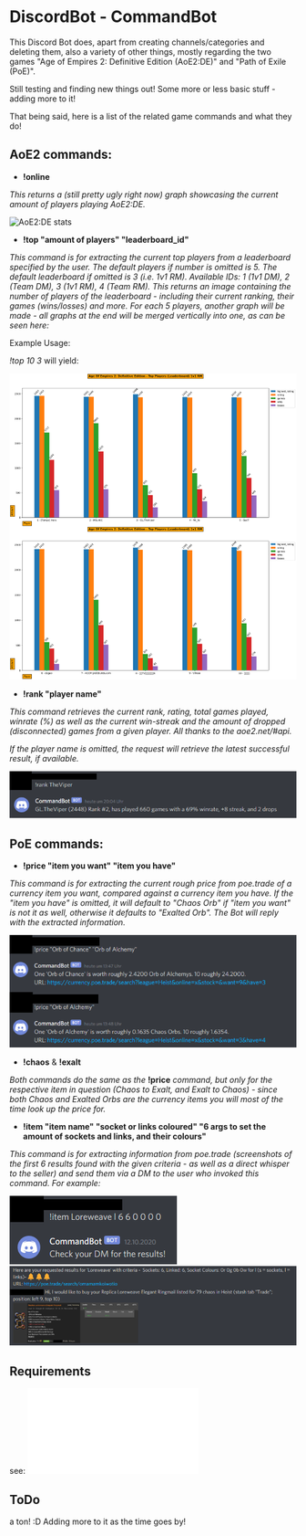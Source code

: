# DiscordBot - CommandBot

This Discord Bot does, apart from creating channels/categories and deleting them, also a variety of other things, mostly regarding the two games "Age of Empires 2: Definitive Edition (AoE2:DE)" and "Path of Exile (PoE)".

Still testing and finding new things out! Some more or less basic stuff - adding more to it!

That being said, here is a list of the related game commands and what they do!

## AoE2 commands:

- **!online**

*This returns a (still pretty ugly right now) graph showcasing the current amount of players playing AoE2:DE.*

<img src="/resources/images/aoe_stats.png" alt="AoE2:DE stats"/>


- **!top "amount of players" "leaderboard_id"**

*This command is for extracting the current top players from a leaderboard specified by the user.
The default players if number is omitted is 5. The default leaderboard if omitted is 3 (i.e. 1v1 RM).
Available IDs: 1 (1v1 DM), 2 (Team DM), 3 (1v1 RM), 4 (Team RM).
This returns an image containing the number of players of the leaderboard - including their current ranking, their games (wins/losses) and more.
For each 5 players, another graph will be made - all graphs at the end will be merged vertically into one, as can be seen here:*

Example Usage:

*!top 10 3* will yield:

<img src="/resources/images/top_10_players.png" alt="AoE2:DE 1v1 RM leaderboard - Top 10"/>


- **!rank "player name"**

*This command retrieves the current rank, rating, total games played, winrate (%) as well as the current win-streak and the amount of dropped (disconnected) games from a given player.
All thanks to the aoe2.net/#api.*

*If the player name is omitted, the request will retrieve the latest successful result, if available.*

<img src="/resources/images/aoe2_rank_command_discord.png" alt="AoE2:DE - Player stats"/>


## PoE commands:

- **!price "item you want" "item you have"**

*This command is for extracting the current rough price from poe.trade of a currency item you want, compared against a currency item you have.
If the "item you have" is omitted, it will default to "Chaos Orb" if "item you want" is not it as well, otherwise it defaults to "Exalted Orb".
The Bot will reply with the extracted information.*

<img src="/resources/images/price_command_discord.png" alt="Currency Price"/>


- **!chaos** & **!exalt**

*Both commands do the same as the* **!price** *command, but only for the respective item in question (Chaos to Exalt, and Exalt to Chaos) - since both Chaos and Exalted Orbs are the currency items you will most of the time look up the price for.*


- **!item "item name" "socket or links coloured" "6 args to set the amount of sockets and links, and their colours"**

*This command is for extracting information from poe.trade (screenshots of the first 6 results found with the given criteria - as well as a direct whisper to the seller) 
and send them via a DM to the user who invoked this command.
For example:*

<img src="/resources/images/item_command_discord.png" alt="Item information and price"/>
<img src="/resources/images/item_command_dm_discord.png" alt="Item information and price"/>


## Requirements

see: ![requirements.txt](requirements.txt)

## ToDo

a ton! :D Adding more to it as the time goes by!

